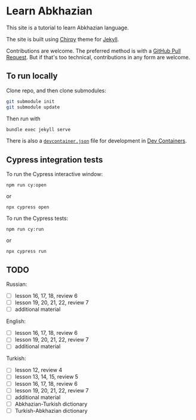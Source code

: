 # Learn Abkhazian

This site is a tutorial to learn Abkhazian language.

The site is built using
[Chirpy](https://github.com/cotes2020/jekyll-theme-chirpy/tree/v7.1.1)
theme for
[Jekyll](https://jekyllrb.com/).

Contributions are welcome.
The preferred method is with a
[GitHub Pull Request](https://docs.github.com/en/get-started/exploring-projects-on-github/contributing-to-a-project).
But if that's too technical, contributions in any form are welcome.

## To run locally

Clone repo, and then clone submodules:
```bash
git submodule init
git submodule update
```
Then run with
```bash
bundle exec jekyll serve
```
There is also a
[`devcontainer.json`](.devcontainer/devcontainer.json)
file for development in
[Dev Containers](https://code.visualstudio.com/docs/devcontainers/containers).

## Cypress integration tests

To run the Cypress interactive window:
```
npm run cy:open
```
or
```
npx cypress open
```

To run the Cypress tests:
```
npm run cy:run
```
or
```
npx cypress run
```

## TODO

Russian:
- [ ] lesson 16, 17, 18, review 6
- [ ] lesson 19, 20, 21, 22, review 7
- [ ] additional material

English:
- [ ] lesson 16, 17, 18, review 6
- [ ] lesson 19, 20, 21, 22, review 7
- [ ] additional material

Turkish:
- [ ] lesson 12, review 4
- [ ] lesson 13, 14, 15, review 5
- [ ] lesson 16, 17, 18, review 6
- [ ] lesson 19, 20, 21, 22, review 7
- [ ] additional material
- [ ] Abkhazian-Turkish dictionary
- [ ] Turkish-Abkhazian dictionary
